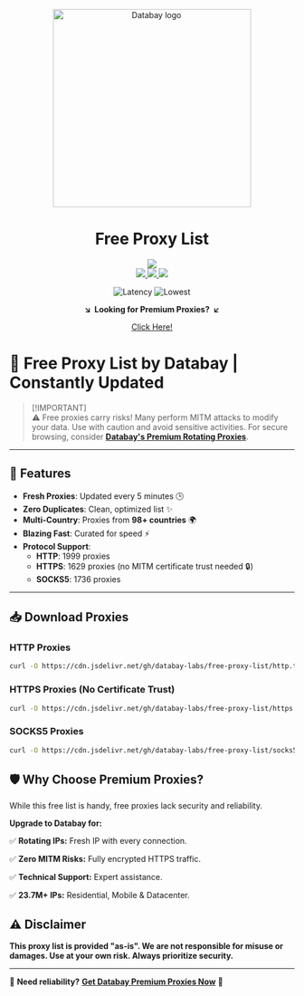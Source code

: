 <div align="center">

<a href="https://databay.com/" target="_blank" title="Go to the Databay website"><img width="350px" alt="Databay logo" src="https://databay.com/img/brand/header-logo.svg"></a>

# Free Proxy List

<img src="https://img.shields.io/badge/UPDATED:%202%20second(s)%20ago-8A2BE2">
</br>

<a href="https://github.com/databay-labs/free-proxy-list/raw/refs/heads/master/http.txt">
  <img src="https://img.shields.io/badge/HTTP-1999%20PROXIES-brightgreen">
</a>
<a href="https://github.com/databay-labs/free-proxy-list/raw/refs/heads/master/socks5.txt">
  <img src="https://img.shields.io/badge/SOCKS5-1736%20PROXIES-blue">
</a>
<a href="https://github.com/databay-labs/free-proxy-list/raw/refs/heads/master/https.txt">
  <img src="https://img.shields.io/badge/HTTPS-1629%20PROXIES-yellow">
</a>

</br>

![Latency](https://img.shields.io/badge/Avg%20Latency-378,61451654270326ms-yellow) 
![Lowest](https://img.shields.io/badge/Lowest%20Latency-6ms-brightgreen)


**&searr;&nbsp;&nbsp;Looking for Premium Proxies?&nbsp;&nbsp;&swarr;**

[Click Here!](https://databay.com/)

</div>

# 🔄 Free Proxy List by Databay | Constantly Updated

> [!IMPORTANT]\
> ⚠️ Free proxies carry risks! Many perform MITM attacks to modify your data. Use with caution and avoid sensitive activities. For secure browsing, consider **[Databay's Premium Rotating Proxies](https://www.google.com/search?q=databay+proxies)**.

---

## 🚀 Features
- **Fresh Proxies**: Updated every 5 minutes 🕒
- **Zero Duplicates**: Clean, optimized list ✨
- **Multi-Country**: Proxies from **98+ countries** 🌍
- **Blazing Fast**: Curated for speed ⚡
- **Protocol Support**:
  - **HTTP**: 1999 proxies
  - **HTTPS**: 1629 proxies (no MITM certificate trust needed 🔒)
  - **SOCKS5**: 1736 proxies

---


## 📥 Download Proxies

### HTTP Proxies
```bash
curl -O https://cdn.jsdelivr.net/gh/databay-labs/free-proxy-list/http.txt
```
  
### HTTPS Proxies (No Certificate Trust)
```bash
curl -O https://cdn.jsdelivr.net/gh/databay-labs/free-proxy-list/https.txt
```

### SOCKS5 Proxies
```bash
curl -O https://cdn.jsdelivr.net/gh/databay-labs/free-proxy-list/socks5.txt
```

## 🛡️ Why Choose Premium Proxies?
While this free list is handy, free proxies lack security and reliability.

**Upgrade to Databay for:**

✅ **Rotating IPs:** Fresh IP with every connection.

✅ **Zero MITM Risks:** Fully encrypted HTTPS traffic.

✅ **Technical Support:** Expert assistance.

✅ **23.7M+ IPs:** Residential, Mobile & Datacenter.

## ⚠️ Disclaimer
**This proxy list is provided "as-is". We are not responsible for misuse or damages. Use at your own risk. Always prioritize security.**

---

🔗 **Need reliability?** [**Get Databay Premium Proxies Now**](https://www.google.com/search?q=databay+proxies) 🔗  